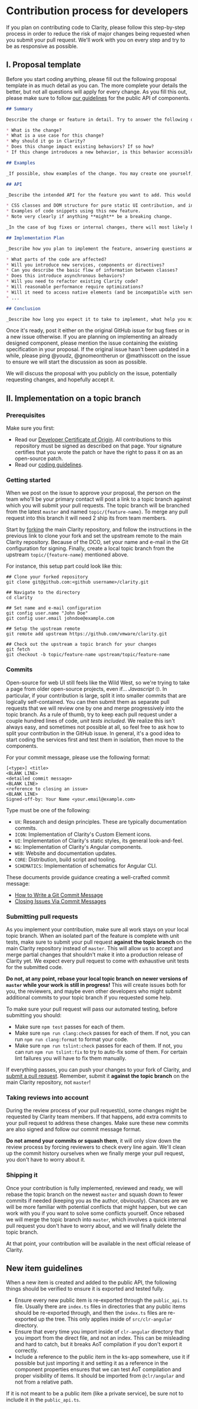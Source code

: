 # Contribution process for developers

If you plan on contributing code to Clarity, please follow this step-by-step process in order to reduce the risk of major changes being requested when you submit your pull request. We'll work with you on every step and try to be as responsive as possible.

## I. Proposal template

Before you start coding anything, please fill out the following proposal template in as much detail as you can. The more complete your details the better, but not all questions will apply for every change.
As you fill this out, please make sure to follow [our guidelines](/CODING_GUIDELINES.md#public-api) for the public API of components.

```markdown
## Summary

Describe the change or feature in detail. Try to answer the following questions.

* What is the change?
* What is a use case for this change?
* Why should it go in Clarity?
* Does this change impact existing behaviors? If so how?
* If this change introduces a new behavior, is this behavior accessible?

## Examples

_If possible, show examples of the change. You may create one yourself, or link to external sites that have the idea. It can also be very useful to prototype the idea in isolation outside of Clarity with a Plunkr or Stackblitz example._

## API

_Describe the intended API for the feature you want to add. This would include:_

* CSS classes and DOM structure for pure static UI contribution, and inputs/outputs, components, directives, services, or anything that is exported publicly for Angular contributions.
* Examples of code snippets using this new feature.
* Note very clearly if anything **might** be a breaking change.

_In the case of bug fixes or internal changes, there will most likely be no API changes._

## Implementation Plan

_Describe how you plan to implement the feature, answering questions among the following or anything else you deem relevant._

* What parts of the code are affected?
* Will you introduce new services, components or directives?
* Can you describe the basic flow of information between classes?
* Does this introduce asynchronous behaviors?
* Will you need to refactor existing Clarity code?
* Will reasonable performance require optimizations?
* Will it need to access native elements (and be incompatible with server-side rendering)?
* ...

## Conclusion

_Describe how long you expect it to take to implement, what help you might need, and any other details that might be helpful. Don't worry, this is obviously non-contractual. 😛_
```

Once it's ready, post it either on the original GitHub issue for bug fixes or in a new issue otherwise. If you are planning on implementing an already designed component, please mention the issue containing the existing specification in your proposal. If the original issue hasn't been updated in a while, please ping @youdz, @gnomeontherun or @mathisscott on the issue to ensure we will start the discussion as soon as possible.

We will discuss the proposal with you publicly on the issue, potentially requesting changes, and hopefully accept it.

## II. Implementation on a topic branch

### Prerequisites

Make sure you first:

* Read our [Developer Certificate of Origin](https://cla.vmware.com/dco). All contributions to this repository must be signed as described on that page. Your signature certifies that you wrote the patch or have the right to pass it on as an open-source patch.
* Read our [coding guidelines](/CODING_GUIDELINES.md).

### Getting started

When we post on the issue to approve your proposal, the person on the team who'll be your primary contact will post a link to a topic branch against which you will submit your pull requests. The topic branch will be branched from the latest `master` and named `topic/{feature-name}`. To merge any pull request into this branch it will need 2 ship its from team members.

Start by [forking](https://help.github.com/articles/fork-a-repo/) the main Clarity repository, and follow the instructions in the previous link to clone your fork and set the upstream remote to the main Clarity repository. Because of the DCO, set your name and e-mail in the Git configuration for signing. Finally, create a local topic branch from the upstream `topic/{feature-name}` mentioned above.

For instance, this setup part could look like this:

```shell
## Clone your forked repository
git clone git@github.com:<github username>/clarity.git

## Navigate to the directory
cd clarity

## Set name and e-mail configuration
git config user.name "John Doe"
git config user.email johndoe@example.com

## Setup the upstream remote
git remote add upstream https://github.com/vmware/clarity.git

## Check out the upstream a topic branch for your changes
git fetch
git checkout -b topic/feature-name upstream/topic/feature-name
```

### Commits

Open-source for web UI still feels like the Wild West, so we're trying to take a page from older open-source projects, even if... _Javascript_ 🙄. In particular, if your contribution is large, split it into smaller commits that are logically self-contained. You can then submit them as separate pull requests that we will review one by one and merge progressively into the topic branch. As a rule of thumb, try to keep each pull request under a couple hundred lines of code, _unit tests included_. We realize this isn't always easy, and sometimes not possible at all, so feel free to ask how to split your contribution in the GitHub issue. In general, it's a good idea to start coding the services first and test them in isolation, then move to the components.

For your commit message, please use the following format:

```
[<type>] <title>
<BLANK LINE>
<detailed commit message>
<BLANK LINE>
<reference to closing an issue>
<BLANK LINE>
Signed-off-by: Your Name <your.email@example.com>
```

Type must be one of the following:

* `UX`: Research and design principles. These are typically documentation commits.
* `ICON`: Implementation of Clarity's Custom Element icons.
* `UI`: Implementation of Clarity's static styles, its general look-and-feel.
* `NG`: Implementation of Clarity's Angular components.
* `WEB`: Website and documentation updates.
* `CORE`: Distribution, build script and tooling.
* `SCHEMATICS`: Implementation of schematics for Angular CLI.

These documents provide guidance creating a well-crafted commit message:

* [How to Write a Git Commit Message](http://chris.beams.io/posts/git-commit/)
* [Closing Issues Via Commit Messages](https://help.github.com/articles/closing-issues-via-commit-messages/)

### Submitting pull requests

As you implement your contribution, make sure all work stays on your local topic branch. When an isolated part of the feature is complete with unit tests, make sure to submit your pull request **against the topic branch** on the main Clarity repository instead of `master`. This will allow us to accept and merge partial changes that shouldn't make it into a production release of Clarity yet. We expect every pull request to come with exhaustive unit tests for the submitted code.

**Do not, at any point, rebase your local topic branch on newer versions of `master` while your work is still in progress!** This will create issues both for you, the reviewers, and maybe even other developers who might submit additional commits to your topic branch if you requested some help.

To make sure your pull request will pass our automated testing, before submitting you should:

* Make sure `npm test` passes for each of them.
* Make sure `npm run clang:check` passes for each of them. If not, you can run `npm run clang:format` to format your code.
* Make sure `npm run tslint:check` passes for each of them. If not, you can run `npm run tslint:fix` to try to auto-fix some of them.
  For certain lint failures you will have to fix them manually.

If everything passes, you can push your changes to your fork of Clarity, and [submit a pull request](https://help.github.com/articles/about-pull-requests/). Remember, submit it **against the topic branch** on the main Clarity repository, not `master`!

### Taking reviews into account

During the review process of your pull request(s), some changes might be requested by Clarity team members. If that happens, add extra commits to your pull request to address these changes. Make sure these new commits are also signed and follow our commit message format.

**Do not amend your commits or squash them**, it will only slow down the review process by forcing reviewers to check every line again. We'll clean up the commit history ourselves when we finally merge your pull request, you don't have to worry about it.

### Shipping it

Once your contribution is fully implemented, reviewed and ready, we will rebase the topic branch on the newest `master` and squash down to fewer commits if needed (keeping you as the author, obviously). Chances are we will be more familiar with potential conflicts that might happen, but we can work with you if you want to solve some conflicts yourself. Once rebased we will merge the topic branch into `master`, which involves a quick internal pull request you don't have to worry about, and we will finally delete the topic branch.

At that point, your contribution will be available in the next official release of Clarity.

## New item guidelines

When a new item is created and added to the public API, the following things should be verified to ensure it is exported and tested fully.

* Ensure every new public item is re-exported through the `public_api.ts` file. Usually there are `index.ts` files in directories that any public items should be re-exported through, and then the `index.ts` files are re-exported up the tree. This only applies inside of `src/clr-angular` directory.
* Ensure that every time you import inside of `clr-angular` directory that you import from the direct file, and not an index. This can be misleading and hard to catch, but it breaks AoT compilation if you don't export it correctly.
* Include a reference to the public item in the ks-app somewhere, use it if possible but just importing it and setting it as a reference in the component properties ensures that we can test AoT compilation and proper visibility of items. It should be imported from `@clr/angular` and not from a relative path.

If it is not meant to be a public item (like a private service), be sure not to include it in the `public_api.ts`.

